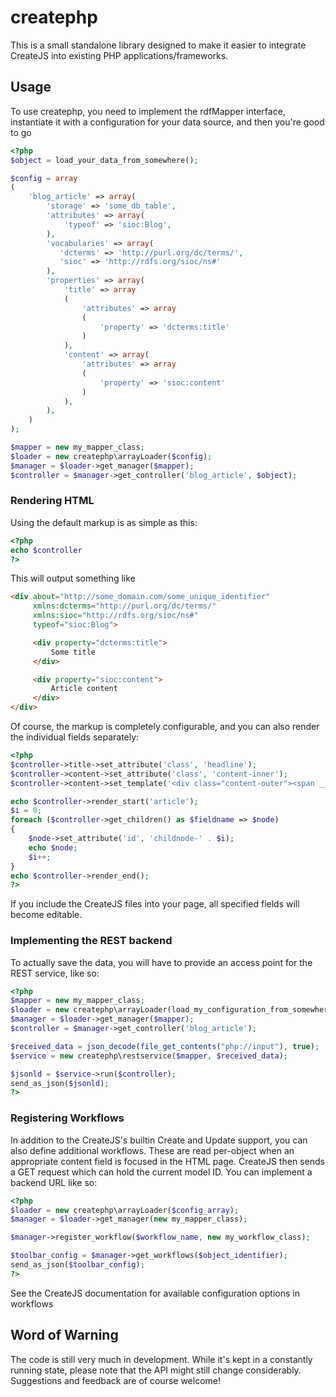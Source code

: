 createphp
=========

This is a small standalone library designed to make it easier to integrate CreateJS
into existing PHP applications/frameworks.

Usage
-----

To use createphp, you need to implement the rdfMapper interface, instantiate it with a
configuration for your data source, and then you're good to go

```php
<?php
$object = load_your_data_from_somewhere();

$config = array
(
    'blog_article' => array(
        'storage' => 'some_db_table',
        'attributes' => array(
            'typeof' => 'sioc:Blog',
        ),
        'vocabularies' => array(
           'dcterms' => 'http://purl.org/dc/terms/',
           'sioc' => 'http://rdfs.org/sioc/ns#'
        ),
        'properties' => array(
            'title' => array
            (
                'attributes' => array
                (
                    'property' => 'dcterms:title'
                )
            ),
            'content' => array(
                'attributes' => array
                (
                    'property' => 'sioc:content'
                )
            ),
        ),
    )
);

$mapper = new my_mapper_class;
$loader = new createphp\arrayLoader($config);
$manager = $loader->get_manager($mapper);
$controller = $manager->get_controller('blog_article', $object);
```

### Rendering HTML

Using the default markup is as simple as this:

```php
<?php
echo $controller
?>
```

This will output something like

```html
<div about="http://some_domain.com/some_unique_identifier"
     xmlns:dcterms="http://purl.org/dc/terms/"
     xmlns:sioc="http://rdfs.org/sioc/ns#"
     typeof="sioc:Blog">

     <div property="dcterms:title">
         Some title
     </div>

     <div property="sioc:content">
         Article content
     </div>
</div>
```

Of course, the markup is completely configurable, and you can also render the
individual fields separately:

```php
<?php
$controller->title->set_attribute('class', 'headline');
$controller->content->set_attribute('class', 'content-inner');
$controller->content->set_template('<div class="content-outer"><span __ATTRIBUTES__>__CONTENT__</span></div>');

echo $controller->render_start('article');
$i = 0;
foreach ($controller->get_children() as $fieldname => $node)
{
    $node->set_attribute('id', 'childnode-' . $i);
    echo $node;
    $i++;
}
echo $controller->render_end();
?>
```

If you include the CreateJS files into your page, all specified fields will become editable.

### Implementing the REST backend

To actually save the data, you will have to provide an access point for the REST service, like so:

```php
<?php
$mapper = new my_mapper_class;
$loader = new createphp\arrayLoader(load_my_configuration_from_somewhere());
$manager = $loader->get_manager($mapper);
$controller = $manager->get_controller('blog_article');

$received_data = json_decode(file_get_contents("php://input"), true);
$service = new createphp\restservice($mapper, $received_data);

$jsonld = $service->run($controller);
send_as_json($jsonld);
?>
```

### Registering Workflows

In addition to the CreateJS's builtin Create and Update support, you can also define additional workflows.
 These are read per-object when an appropriate content field is focused in the HTML page. CreateJS then sends a
GET request which can hold the current model ID. You can implement a backend URL like so:

```php
<?php
$loader = new createphp\arrayLoader($config_array);
$manager = $loader->get_manager(new my_mapper_class);

$manager->register_workflow($workflow_name, new my_workflow_class);

$toolbar_config = $manager->get_workflows($object_identifier);
send_as_json($toolbar_config);
?>
```

See the CreateJS documentation for available configuration options in workflows

Word of Warning
---------------
The code is still very much in development. While it's kept in a constantly running
state, please note that the API might still change considerably. Suggestions and
feedback are of course welcome!